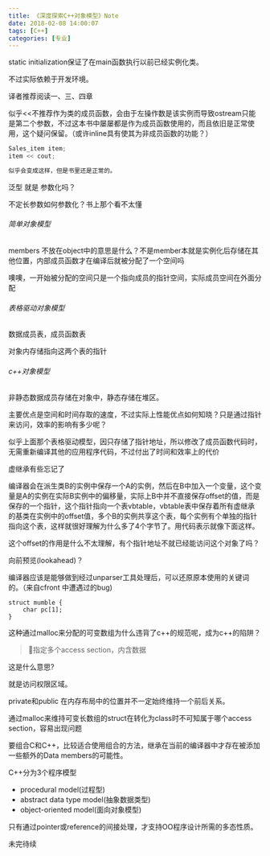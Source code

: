 ```yaml
---
title: 《深度探索C++对象模型》Note
date: 2018-02-08 14:00:07
tags: [C++]
categories: [专业]
---
```


static initialization保证了在main函数执行以前已经实例化类。

不过实际依赖于开发环境。

<!--more-->

译者推荐阅读一、三、四章

似乎<<不推荐作为类的成员函数，会由于左操作数是该实例而导致ostream只能是第二个参数，不过这本书中屡屡都是作为成员函数使用的，而且依旧是正常使用，这个疑问保留。（或许inline具有使其为非成员函数的功能？）

```c++
Sales_item item;
item << cout;

似乎会变成这样，但是书里还是正常的。
```

泛型 就是 参数化吗？

不定长参数如何参数化？书上那个看不太懂


###### 简单对象模型

members 不放在object中的意思是什么？不是member本就是实例化后存储在其他位置，内部成员函数才在编译后就被分配了一个空间吗

噢噢，一开始被分配的空间只是一个指向成员的指针空间，实际成员空间在外面分配

###### 表格驱动对象模型

数据成员表，成员函数表

对象内存储指向这两个表的指针

###### c++对象模型

非静态数据成员存储在对象中，静态存储在堆区。

主要优点是空间和时间存取的速度，不过实际上性能优点如何知晓？只是通过指针来访问，效率的影响有多少呢？

似乎上面那个表格驱动模型，因只存储了指针地址，所以修改了成员函数代码时，无需重新编译其他的应用程序代码，不过付出了时间和效率上的代价

虚继承有些忘记了

编译器会在派生类B的实例中保存一个A的实例，然后在B中加入一个变量，这个变量是A的实例在实际B实例中的偏移量，实际上B中并不直接保存offset的值，而是保存的一个指针，这个指针指向一个表vbtable，vbtable表中保存着所有虚继承的基类在实例中的offset值，多个B的实例共享这个表，每个实例有个单独的指针指向这个表，这样就很好理解为什么多了4个字节了。用代码表示就像下面这样。

这个offset的作用是什么不太理解，有个指针地址不就已经能访问这个对象了吗？

向前预览(lookahead)？

编译器应该是能够做到经过unparser工具处理后，可以还原原本使用的关键词的。（来自cfront 中遭遇过的bug)

```
struct mumble {
	char pc[1];
}
```

这种通过malloc来分配的可变数组为什么违背了c++的规范呢，成为c++的陷阱？

>指定多个access section，内含数据

这是什么意思?

就是访问权限区域。

private和public 在内存布局中的位置并不一定始终维持一个前后关系。

通过malloc来维持可变长数组的struct在转化为class时不可知属于哪个access section，容易出现问题

要组合C和C++，比较适合使用组合的方法，继承在当前的编译器中才存在被添加一些额外的Data members的可能性。

C++分为3个程序模型
* procedural model(过程型)
* abstract data type model(抽象数据类型)
* object-oriented model(面向对象模型)

只有通过pointer或reference的间接处理，才支持OO程序设计所需的多态性质。






未完待续

